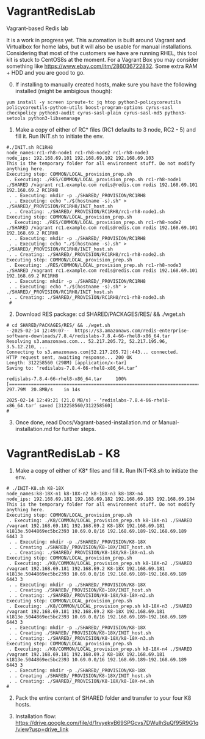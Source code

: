 # VagrantRedisLab
Vagrant-based Redis lab

It is a work in progress yet. This automation is built around Vagrant and Virtualbox for home labs, but it will also be usable for manual installations.
Considering that most of the customers we have are running RHEL, this tool kit is stuck to CentOS8s at the moment.
For a Vagrant Box you may consider something like https://www.ebay.com/itm/286036722832. Some extra RAM + HDD and you are good to go.

0. If installing to manually created hosts, make sure you have the following installed (might be ambigious though):
```
yum install -y screen iproute-tc jq htop python3-policycoreutils policycoreutils-python-utils boost-program-options cyrus-sasl checkpolicy python3-audit cyrus-sasl-plain cyrus-sasl-md5 python3-setools python3-libsemanage
```
1. Make a copy of either of RC* files (RC1 defaults to 3 node, RC2 - 5) and fill it. Run INIT.sh to initiate the env.
```
#./INIT.sh RC1RH8
node_names:rc1-rh8-node1 rc1-rh8-node2 rc1-rh8-node3
node_ips: 192.168.69.101 192.168.69.102 192.168.69.103
This is the temporary folder for all environment stuff. Do not modify anything here.
Executing step: COMMON/LOCAL_provision_prep.sh
 . Executing: ./RES/COMMON/LOCAL_provision_prep.sh rc1-rh8-node1 ./SHARED /vagrant rc1.example.com redis@redis.com redis 192.168.69.101 192.168.69.2 RC1RH8
 . . Executing: mkdir -p ./SHARED/_PROVISION/RC1RH8
 . . Executing: echo "./$(hostname -s).sh" > ./SHARED/_PROVISION/RC1RH8/INIT_host.sh
 . . Creating: ./SHARED/_PROVISION/RC1RH8/rc1-rh8-node1.sh
Executing step: COMMON/LOCAL_provision_prep.sh
 . Executing: ./RES/COMMON/LOCAL_provision_prep.sh rc1-rh8-node2 ./SHARED /vagrant rc1.example.com redis@redis.com redis 192.168.69.101 192.168.69.2 RC1RH8
 . . Executing: mkdir -p ./SHARED/_PROVISION/RC1RH8
 . . Executing: echo "./$(hostname -s).sh" > ./SHARED/_PROVISION/RC1RH8/INIT_host.sh
 . . Creating: ./SHARED/_PROVISION/RC1RH8/rc1-rh8-node2.sh
Executing step: COMMON/LOCAL_provision_prep.sh
 . Executing: ./RES/COMMON/LOCAL_provision_prep.sh rc1-rh8-node3 ./SHARED /vagrant rc1.example.com redis@redis.com redis 192.168.69.101 192.168.69.2 RC1RH8
 . . Executing: mkdir -p ./SHARED/_PROVISION/RC1RH8
 . . Executing: echo "./$(hostname -s).sh" > ./SHARED/_PROVISION/RC1RH8/INIT_host.sh
 . . Creating: ./SHARED/_PROVISION/RC1RH8/rc1-rh8-node3.sh
 #
```
2. Download RES package: cd SHARED/PACKAGES/RES/ && ./wget.sh
```
# cd SHARED/PACKAGES/RES/ && ./wget.sh
--2025-02-14 12:49:07--  https://s3.amazonaws.com/redis-enterprise-software-downloads/7.8.4/redislabs-7.8.4-66-rhel8-x86_64.tar
Resolving s3.amazonaws.com... 52.217.205.72, 52.217.195.96, 3.5.12.210, ...
Connecting to s3.amazonaws.com|52.217.205.72|:443... connected.
HTTP request sent, awaiting response... 200 OK
Length: 312258560 (298M) [application/x-tar]
Saving to: ‘redislabs-7.8.4-66-rhel8-x86_64.tar’

redislabs-7.8.4-66-rhel8-x86_64.tar     100%[============================================================================>] 297.79M  20.8MB/s    in 14s

2025-02-14 12:49:21 (21.0 MB/s) - ‘redislabs-7.8.4-66-rhel8-x86_64.tar’ saved [312258560/312258560]
#
```
3. Once done, read Docs/Vagrant-based-installation.md or Manual-installation.md for further steps.


# VagrantRedisLab - K8

1. Make a copy of either of K8* files and fill it. Run INIT-K8.sh to initiate the env.
```
# ./INIT-K8.sh K8-18X
node_names:k8-18X-n1 k8-18X-n2 k8-18X-n3 k8-18X-n4
node_ips: 192.168.69.181 192.168.69.182 192.168.69.183 192.168.69.184
This is the temporary folder for all environment stuff. Do not modify anything here.
Executing step: COMMON/LOCAL_provision_prep.sh
 . Executing: ./K8/COMMON/LOCAL_provision_prep.sh k8-18X-n1 ./SHARED /vagrant 192.168.69.181 192.168.69.2 K8-18X 192.168.69.181 k1813e.5044869ec5bc2393 10.69.0.0/16 192.168.69.189-192.168.69.189 6443 3
 . . Executing: mkdir -p ./SHARED/_PROVISION/K8-18X
 . . Creating ./SHARED/_PROVISION/K8-18X/INIT_host.sh
 . . Creating: ./SHARED/_PROVISION/K8-18X/k8-18X-n1.sh
Executing step: COMMON/LOCAL_provision_prep.sh
 . Executing: ./K8/COMMON/LOCAL_provision_prep.sh k8-18X-n2 ./SHARED /vagrant 192.168.69.181 192.168.69.2 K8-18X 192.168.69.181 k1813e.5044869ec5bc2393 10.69.0.0/16 192.168.69.189-192.168.69.189 6443 3
 . . Executing: mkdir -p ./SHARED/_PROVISION/K8-18X
 . . Creating ./SHARED/_PROVISION/K8-18X/INIT_host.sh
 . . Creating: ./SHARED/_PROVISION/K8-18X/k8-18X-n2.sh
Executing step: COMMON/LOCAL_provision_prep.sh
 . Executing: ./K8/COMMON/LOCAL_provision_prep.sh k8-18X-n3 ./SHARED /vagrant 192.168.69.181 192.168.69.2 K8-18X 192.168.69.181 k1813e.5044869ec5bc2393 10.69.0.0/16 192.168.69.189-192.168.69.189 6443 3
 . . Executing: mkdir -p ./SHARED/_PROVISION/K8-18X
 . . Creating ./SHARED/_PROVISION/K8-18X/INIT_host.sh
 . . Creating: ./SHARED/_PROVISION/K8-18X/k8-18X-n3.sh
Executing step: COMMON/LOCAL_provision_prep.sh
 . Executing: ./K8/COMMON/LOCAL_provision_prep.sh k8-18X-n4 ./SHARED /vagrant 192.168.69.181 192.168.69.2 K8-18X 192.168.69.181 k1813e.5044869ec5bc2393 10.69.0.0/16 192.168.69.189-192.168.69.189 6443 3
 . . Executing: mkdir -p ./SHARED/_PROVISION/K8-18X
 . . Creating ./SHARED/_PROVISION/K8-18X/INIT_host.sh
 . . Creating: ./SHARED/_PROVISION/K8-18X/k8-18X-n4.sh
#
```
2. Pack the entire content of SHARED folder and transfer to your four K8 hosts.

3. Installation flow: https://drive.google.com/file/d/1rvyekyB69SPGcvs7DWuIhSuQf95R9G1q/view?usp=drive_link